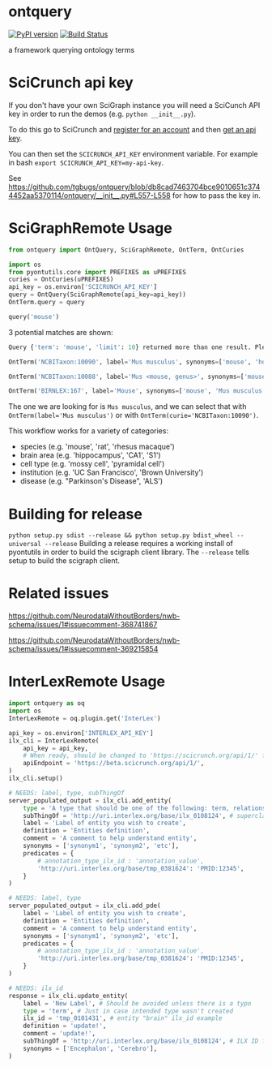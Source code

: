 # ontquery
[![PyPI version](https://badge.fury.io/py/ontquery.svg)](https://pypi.org/project/ontquery/)
[![Build Status](https://travis-ci.org/tgbugs/ontquery.svg?branch=master)](https://travis-ci.org/tgbugs/ontquery)

a framework querying ontology terms

# SciCrunch api key
If you don't have your own SciGraph instance you will need a SciCunch API key in order to run the demos (e.g. `python __init__.py`).

To do this go to SciCrunch and [register for an account](https://scicrunch.org/register) and then [get an api key](https://scicrunch.org/account/developer).

You can then set the `SCICRUNCH_API_KEY` environment variable.
For example in bash `export SCICRUNCH_API_KEY=my-api-key`.

See https://github.com/tgbugs/ontquery/blob/db8cad7463704bce9010651c3744452aa5370114/ontquery/__init__.py#L557-L558 for how to pass the key in.

# SciGraphRemote Usage
```python
from ontquery import OntQuery, SciGraphRemote, OntTerm, OntCuries

import os
from pyontutils.core import PREFIXES as uPREFIXES
curies = OntCuries(uPREFIXES)
api_key = os.environ['SCICRUNCH_API_KEY']
query = OntQuery(SciGraphRemote(api_key=api_key))
OntTerm.query = query
```
```python
query('mouse')
```
3 potential matches are shown:
```python
Query {'term': 'mouse', 'limit': 10} returned more than one result. Please review.

OntTerm('NCBITaxon:10090', label='Mus musculus', synonyms=['mouse', 'house mouse', 'mice C57BL/6xCBA/CaJ hybrid', 'Mus muscaris'])

OntTerm('NCBITaxon:10088', label='Mus <mouse, genus>', synonyms=['mouse', 'Mus', 'mice'])

OntTerm('BIRNLEX:167', label='Mouse', synonyms=['mouse', 'Mus musculus', 'house mouse'])
```

The one we are looking for is `Mus musculus`, and we can select that with `OntTerm(label='Mus musculus')` or with `OntTerm(curie='NCBITaxon:10090')`.

This workflow works for a variety of categories:
* species (e.g. 'mouse', 'rat', 'rhesus macaque')
* brain area (e.g. 'hippocampus', 'CA1', 'S1')
* cell type (e.g. 'mossy cell', 'pyramidal cell')
* institution (e.g. 'UC San Francisco', 'Brown University')
* disease (e.g. "Parkinson's Disease", 'ALS')

# Building for release
`python setup.py sdist --release && python setup.py bdist_wheel --universal --release`
Building a release requires a working install of pyontutils in order to build the
scigraph client library. The `--release` tells setup to build the scigraph client.

# Related issues

https://github.com/NeurodataWithoutBorders/nwb-schema/issues/1#issuecomment-368741867

https://github.com/NeurodataWithoutBorders/nwb-schema/issues/1#issuecomment-369215854


# InterLexRemote Usage

```python
import ontquery as oq
import os
InterLexRemote = oq.plugin.get('InterLex')

api_key = os.environ['INTERLEX_API_KEY']
ilx_cli = InterLexRemote(
    api_key = api_key,
    # When ready, should be changed to 'https://scicrunch.org/api/1/' for production (default)
    apiEndpoint = 'https://beta.scicrunch.org/api/1/',
)
ilx_cli.setup()

# NEEDS: label, type, subThingOf
server_populated_output = ilx_cli.add_entity(
    type = 'A type that should be one of the following: term, relationship, annotation, cde, fde, pde',
    subThingOf = 'http://uri.interlex.org/base/ilx_0108124', # superclass or subClassOf ILX ID
    label = 'Label of entity you wish to create',
    definition = 'Entities definition',
    comment = 'A comment to help understand entity',
    synonyms = ['synonym1', 'synonym2', 'etc'],
    predicates = {
        # annotation_type_ilx_id : 'annotation_value',
        'http://uri.interlex.org/base/tmp_0381624': 'PMID:12345',
    }
)

# NEEDS: label, type
server_populated_output = ilx_cli.add_pde(
    label = 'Label of entity you wish to create',
    definition = 'Entities definition',
    comment = 'A comment to help understand entity',
    synonyms = ['synonym1', 'synonym2', 'etc'],
    predicates = {
        # annotation_type_ilx_id : 'annotation_value',
        'http://uri.interlex.org/base/tmp_0381624': 'PMID:12345',
    }
)

# NEEDS: ilx_id
response = ilx_cli.update_entity(
    label = 'New Label', # Should be avoided unless there is a typo
    type = 'term', # Just in case intended type wasn't created
    ilx_id = 'tmp_0101431', # entity "brain" ilx_id example
    definition = 'update!',
    comment = 'update!',
    subThingOf = 'http://uri.interlex.org/base/ilx_0108124', # ILX ID for Organ
    synonyms = ['Encephalon', 'Cerebro'],
)
```
